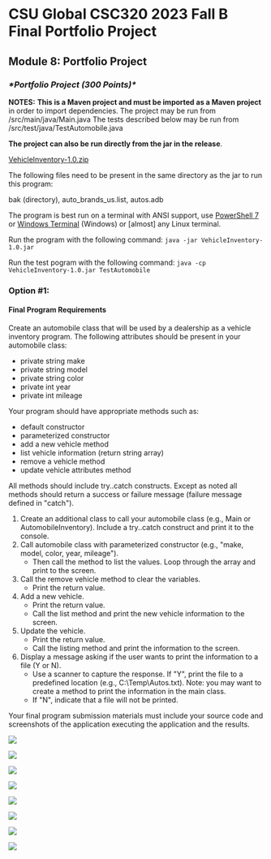 # CSU Global CSC320 2023 Fall B Final Portfolio Project

## Module 8: Portfolio Project

###  ***\*Portfolio Project (300 Points)\****

**NOTES:** 
**This is a Maven project and must be imported as a Maven project** in order to import dependencies.
The project may be run from /src/main/java/Main.java
The tests described below may be run from /src/test/java/TestAutomobile.java

**The project can also be run directly from the jar in the release**.

[VehicleInventory-1.0.zip](https://github.com/speters33w/VehicleInventory/releases/download/v1.0.0/VehicleInventory-1.0.zip)

The following files need to be present in the same directory as the jar to run this program:

bak (directory),
auto_brands_us.list,
autos.adb

The program is best run on a terminal with ANSI support, use [PowerShell 7](https://learn.microsoft.com/en-us/powershell/scripting/install/installing-powershell?view=powershell-7.3) or [Windows Terminal](https://learn.microsoft.com/en-us/windows/terminal/install) (Windows) or [almost] any Linux terminal.

Run the program with the following command:
`java -jar VehicleInventory-1.0.jar`

Run the test pogram with the following command:
`java -cp VehicleInventory-1.0.jar TestAutomobile`

### Option #1: 

#### Final Program Requirements

Create an automobile class that will be used by a dealership as a  vehicle inventory program. The following attributes should be present in your automobile class:

- private string make
- private string model
- private string color
- private int year
- private int mileage

Your program should have appropriate methods such as:

- default constructor
- parameterized constructor
- add a new vehicle  method
- list vehicle information (return string array)
- remove a vehicle method
- update vehicle attributes method

All methods should include try..catch constructs. Except as noted all methods should return a success or failure message (failure message  defined in "catch").

1. Create an additional class to call your automobile class (e.g., Main or AutomobileInventory). Include a try..catch construct and print it to the console.
2. Call automobile class with parameterized constructor (e.g., "make, model, color, year, mileage").
   - Then call the method to list the values. Loop through the array and print to the screen.
3. Call the remove vehicle method to clear the variables.
   - Print the return value.
4. Add a new vehicle.
   - Print the return value.
   - Call the list method and print the new vehicle information to the screen.
5. Update the vehicle.
   - Print the return value.
   - Call the listing method and print the information to the screen.
6. Display a message asking if the user wants to print the information to a file (Y or N).
   - Use a scanner to capture the response. If "Y", print the file to a  predefined location (e.g., C:\Temp\Autos.txt). Note: you may want to  create a method to print the information in the main class.
   - If "N", indicate that a file will not be printed.

Your final program submission materials must include your source code and screenshots of the application executing the application and the  results.

![](img/PowerShell.PNG)

![](img/PowerShell3.PNG)

![](img/EndeavourOS_Import.png)

![](img/EndeavourOS_addAutomobilepng.png)

![](img/EndeavourOS_Save.png)



![](/img/program.svg)

![](/img/utilities.svg)

![](img/final_test.png)